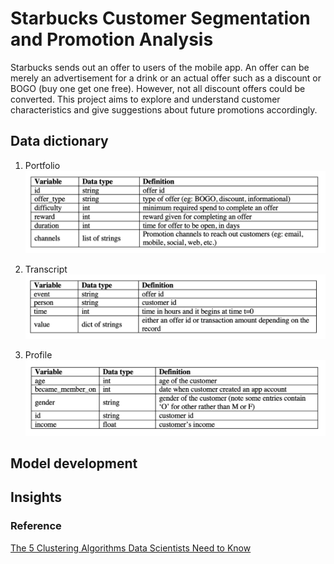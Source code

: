 # Starbucks Customer Segmentation and Promotion Analysis
Starbucks sends out an offer to users of the mobile app. An offer can be merely an advertisement for a drink or an actual offer such as a discount or BOGO (buy one get one free). However, not all discount offers could be converted. This project aims to explore and understand customer characteristics and give suggestions about future promotions accordingly. 

## Data dictionary 
1. Portfolio
![alt text](https://github.com/Freiheit77/Starbucks-Customer-Segmentation/blob/master/data%20dictionary/portfolio.png)

2. Transcript
![alt text](https://github.com/Freiheit77/Starbucks-Customer-Segmentation/blob/master/data%20dictionary/transcript.png)

3. Profile
![alt text](https://github.com/Freiheit77/Starbucks-Customer-Segmentation/blob/master/data%20dictionary/profile.png)

## Model development


## Insights 


### Reference
[The 5 Clustering Algorithms Data Scientists Need to Know](https://towardsdatascience.com/the-5-clustering-algorithms-data-scientists-need-to-know-a36d136ef68)

